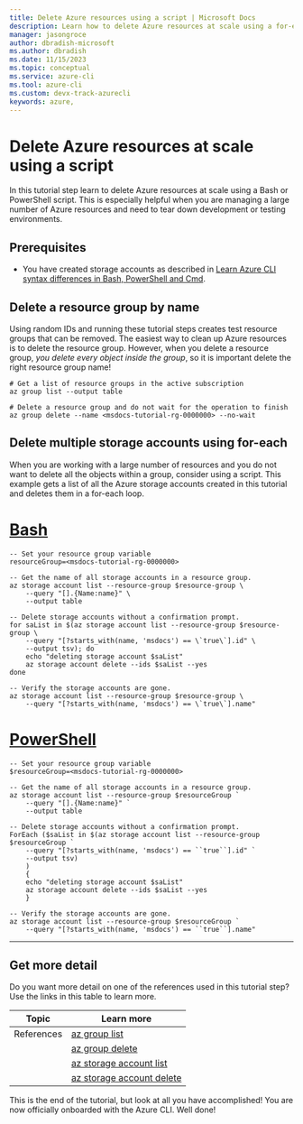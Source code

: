 ```yaml
---
title: Delete Azure resources using a script | Microsoft Docs
description: Learn how to delete Azure resources at scale using a for-each loop
manager: jasongroce
author: dbradish-microsoft
ms.author: dbradish
ms.date: 11/15/2023
ms.topic: conceptual
ms.service: azure-cli
ms.tool: azure-cli
ms.custom: devx-track-azurecli
keywords: azure, 
---
```

# Delete Azure resources at scale using a script

In this tutorial step learn to delete Azure resources at scale using a Bash or PowerShell script. This is especially helpful when you are managing a large number of Azure resources and need to tear down development or testing environments.

## Prerequisites

* You have created storage accounts as described in [Learn Azure CLI syntax differences in Bash, PowerShell and Cmd](./get-started-tutorial-2-work-environments.md).

## Delete a resource group by name

Using random IDs and running these tutorial steps creates test resource groups that can be removed. The easiest way to clean up Azure resources is to delete the resource group. However, when you delete a resource group, _you delete every object inside the group_, so it is important delete the right resource group name!

```azurecli-interactive
# Get a list of resource groups in the active subscription
az group list --output table

# Delete a resource group and do not wait for the operation to finish
az group delete --name <msdocs-tutorial-rg-0000000> --no-wait
```

## Delete multiple storage accounts using for-each

When you are working with a large number of resources and you do not want to delete all the objects within a group, consider using a script. This example gets a list of all the Azure storage accounts created in this tutorial and deletes them in a for-each loop.

# [Bash](#tab/bash)

```azurecli-interactive
-- Set your resource group variable
resourceGroup=<msdocs-tutorial-rg-0000000>

-- Get the name of all storage accounts in a resource group.
az storage account list --resource-group $resource-group \
    --query "[].{Name:name}" \
    --output table

-- Delete storage accounts without a confirmation prompt.
for saList in $(az storage account list --resource-group $resource-group \
    --query "[?starts_with(name, 'msdocs') == \`true\`].id" \
    --output tsv); do
    echo "deleting storage account $saList"
    az storage account delete --ids $saList --yes
done

-- Verify the storage accounts are gone.
az storage account list --resource-group $resource-group \
    --query "[?starts_with(name, 'msdocs') == \`true\`].name"
```

# [PowerShell](#tab/powershell)

```azurecli-interactive
-- Set your resource group variable
$resourceGroup=<msdocs-tutorial-rg-0000000>

-- Get the name of all storage accounts in a resource group.
az storage account list --resource-group $resourceGroup `
    --query "[].{Name:name}" `
    --output table

-- Delete storage accounts without a confirmation prompt.
ForEach ($saList in $(az storage account list --resource-group $resourceGroup `
    --query "[?starts_with(name, 'msdocs') == ``true``].id" `
    --output tsv)
    )
    {
    echo "deleting storage account $saList"
    az storage account delete --ids $saList --yes
    }

-- Verify the storage accounts are gone.
az storage account list --resource-group $resourceGroup `
    --query "[?starts_with(name, 'msdocs') == ``true``].name"
```

---

## Get more detail

Do you want more detail on one of the references used in this tutorial step? Use the links in this table to learn more.

|Topic| Learn more|
|-|-|
|References| [az group list](/cli/azure/group#az-group-list)
| | [az group delete](/cli/azure/group#az-group-delete)
| | [az storage account list](/cli/azure/storage/account?view=azure-cli-latest#az-storage-account-list)
| | [az storage account delete](/cli/azure/storage/account?view=azure-cli-latest#az-storage-account-delete)

This is the end of the tutorial, but look at all you have accomplished! You are now officially onboarded with the Azure CLI. Well done!